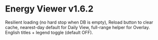 # Energy Viewer v1.6.2

Resilient loading (no hard stop when DB is empty), Reload button to clear cache, nearest-day default for Daily View, full-range helper for Overlay. English titles + legend toggle (default OFF).
